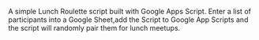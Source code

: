 A simple Lunch Roulette script built with Google Apps Script. Enter a list of participants into a Google Sheet,add the Script to Google App Scripts and the script will randomly pair them for lunch meetups.
